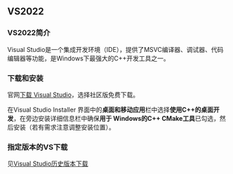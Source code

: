 ## VS2022

### VS2022简介

Visual Studio是一个集成开发环境（IDE），提供了MSVC编译器、调试器、代码编辑器等功能，是Windows下最强大的C++开发工具之一。

### 下载和安装

官网[下载 Visual Studio](https://visualstudio.microsoft.com/zh-hans/downloads/)，选择社区版免费下载。

在Visual Studio Installer 界面中的**桌面和移动应用**栏中选择**使用C++的桌面开发**，在旁边安装详细信息栏中确保**用于 Windows的C++ CMake工具**已勾选，然后安装（若有需求注意调整安装位置）。

### 指定版本的VS下载

见[Visual Studio历史版本下载](https://learn.microsoft.com/en-us/visualstudio/releases/2022/release-history#updating-your-installation-to-a-specific-release)